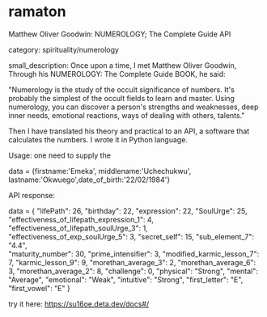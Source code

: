 # ramaton
Matthew Oliver Goodwin: NUMEROLOGY; The Complete Guide API

category: spirituality/numerology

small_description:
Once upon a time, I met Matthew Oliver Goodwin, Through his NUMEROLOGY: The Complete Guide BOOK, he said:

 "Numerology is the study of the occult significance of numbers. It's probably the simplest of the occult fields to learn and master. Using numerology, you can discover a person's strengths and weaknesses, deep inner needs, emotional reactions, ways of dealing with others, talents."

Then I have translated his theory and practical to an API, a software that calculates the numbers. I wrote it in Python language.

Usage: one need to supply the

 data = {firstname:'Emeka', middlename:'Uchechukwu', lastname:'Okwuego',date_of_birth:'22/02/1984'}

API response: 

data = {
"lifePath": 26,
"birthday": 22,
"expression": 22,
"SoulUrge": 25,
"effectiveness_of_lifepath_expression_1": 4,
"effectiveness_of_lifepath_soulUrge_3": 1,
"effectiveness_of_exp_soulUrge_5": 3,
"secret_self": 15,
"sub_element_7": "4.4",  
"maturity_number": 30,
"prime_intensifier": 3,
"modified_karmic_lesson_7": 7,
"karmic_lesson_9": 9,
"morethan_average_3": 2,
"morethan_average_6": 3,
"morethan_average_2": 8,
"challenge": 0,
"physical": "Strong",
"mental": "Average",
"emotional": "Weak",
"intuitive": "Strong",
"first_letter": "E",
"first_vowel": "E"
}

try it here: https://su16oe.deta.dev/docs#/
